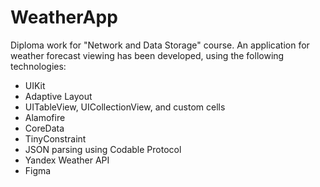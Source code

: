# WeatherApp

Diploma work for "Network and Data Storage" course. 
An application for weather forecast viewing has been developed, using the following technologies:

- UIKit
- Adaptive Layout
- UITableView, UICollectionView, and custom cells
- Alamofire
- CoreData
- TinyConstraint
- JSON parsing using Codable Protocol
- Yandex Weather API
- Figma

